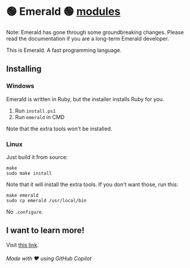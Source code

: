 # 🟢 Emerald 🟢 [modules](https://codeberg.org/brahma/emerald-libs-exts)

Note: Emerald has gone through some groundbreaking changes. Please read the documentation if you are a long-term Emerald developer.

This is Emerald. A fast programming language.

## Installing

### Windows

Emerald is written in Ruby, but the installer installs Ruby for you.

1. Run `install.ps1`
2. Run `emerald` in CMD

Note that the extra tools won't be installed.

### Linux

Just build it from source:

    make
    sudo make install

Note that it will install the extra tools. If you don't want those, run
this:

    make emerald
    sudo cp emerald /usr/local/bin

No `.configure`.

## I want to learn more!

Visit <a href="https://codeberg.org/brahma/emerald/src/branch/master/Docs.md">this link</a>.

<h6>Made with ❤️ using GitHub Copilot</h6>
